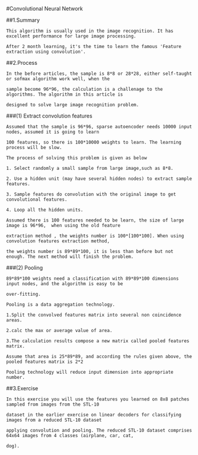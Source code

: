 #Convolutional Neural Network

##1.Summary

    This algorithm is usually used in the image recognition. It has excellent performance for large image processing.
    
    After 2 month learning, it's the time to learn the famous 'Feature extraction using convolution'.
    
##2.Process
    
    In the before articles, the sample is 8*8 or 28*28, either self-taught or sofmax algorithm work well, when the 
    
    sample become 96*96, the calculation is a challenage to the algorithms. The algorithm in this article is 
    
    designed to solve large image recognition problem.
    
###(1) Extract convolution features
    
    Assumed that the sample is 96*96, sparse autoencoder needs 10000 input nodes, assumed it is going to learn 
    
    100 features, so there is 100*10000 weights to learn. The learning process will be slow.
    
    The process of solving this problem is given as below
    
    1. Select randomly a small sample from large image,such as 8*8.
    
    2. Use a hidden unit (may have several hidden nodes) to extract sample features.
    
    3. Sample features do convolution with the original image to get convolutional features.
    
    4. Loop all the hidden units.
    
    Assumed there is 100 features needed to be learn, the size of large image is 96*96,  when using the old feature 
    
    extraction method , the weights number is 100*[100*100]. When using convolution features extraction method, 
    
    the weights number is 89*89*100, it is less than before but not enough. The next method will finish the problem.
    
###(2) Pooling 

    89*89*100 weights need a classification with 89*89*100 dimensions input nodes, and the algorithm is easy to be 
    
    over-fitting. 
    
    Pooling is a data aggregation technology.
    
    1.Split the convolved features matrix into several non coincidence areas.
    
    2.calc the max or average value of area.
    
    3.The calculation results compose a new matrix called pooled features matrix.
    
    Assume that area is 25*89*89, and according the rules given above, the pooled features matrix is 2*2
    
    Pooling technology will reduce input dimension into appropriate number.

##3.Exercise

    In this exercise you will use the features you learned on 8x8 patches sampled from images from the STL-10 
    
    dataset in the earlier exercise on linear decoders for classifying images from a reduced STL-10 dataset
    
    applying convolution and pooling. The reduced STL-10 dataset comprises 64x64 images from 4 classes (airplane, car, cat, 
    
    dog).
    
    
